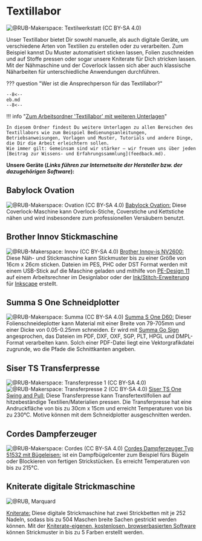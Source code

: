 # Textillabor

![@RUB-Makerspace: Textilwerkstatt (CC BY-SA 4.0)](medien/RUB-Makerspace_Textilwerkstatt.jpg)

Unser Textillabor bietet Dir sowohl manuelle, als auch digitale Geräte, um verschiedene Arten von Textilien zu erstellen oder zu verarbeiten. Zum Beispiel kannst Du Muster automatisiert sticken lassen, Folien zuschneiden und auf Stoffe pressen oder sogar unsere Kniterate für Dich stricken lassen. Mit der Nähmaschine und der Coverlock lassen sich aber auch klassische Näharbeiten für unterschiedliche Anwendungen durchführen. 

??? question "Wer ist die Ansprechperson für das Textillabor?"
	
	--8<--
	eb.md
	--8<--


!!! info "[Zum Arbeitsordner 'Textillabor' mit weiteren Unterlagen](https://ruhr-uni-bochum.sciebo.de/s/VuFDh7eChe6z1v7?path=%2FTextillabor)"

    In diesem Ordner findest Du weitere Unterlagen zu allen Bereichen des Textillabors wie zum Beispiel Bedienungsanleitungen, Betriebsanweisungen, Vorlagen und Muster, Tutorials und andere Dinge, die Dir die Arbeit erleichtern sollen. 
    Wie immer gilt: Gemeinsam sind wir stärker – wir freuen uns über jeden [Beitrag zur Wissens- und Erfahrungssammlung](feedback.md).



**Unsere Geräte (*Links führen zur Internetseite der Hersteller bzw. der dazugehörigen Software*):** 

## Babylock Ovation

![@RUB-Makerspace: Ovation (CC BY-SA 4.0)](medien/RUB-Makerspace_ovation_CC-BY-SA-40.jpg)
[Babylock Ovation:](https://www.babylock.de/naehmaschinen/ovation ) Diese Coverlock-Maschine kann Overlock-Stiche, Coverstiche und Kettstiche nähen und wird insbesondere zum professionellen Versäubern benutzt. 

## Brother Innov Stickmaschine

![@RUB-Makerspace: Innov (CC BY-SA 4.0)](medien/RUB-Makerspace_innov_CC-BY-SA-40.jpg)
[Brother Innov-is NV2600:](https://support.brother.com/g/b/producttop.aspx?c=de&lang=de&prod=hf_inov2600euk) Diese Näh- und Stickmaschine kann Stickmuster bis zu einer Größe von 16cm x 26cm sticken. Dateien im PES, PHC oder DST Format werden mit einem USB-Stick auf die Maschine geladen und mithilfe von [PE-Design 11](https://sewingcraft.brother.eu/de-de/produkte/maschinen/pe-design-software/pe-design-11) auf einem Arbeitsrechner im Designlabor oder der [Ink/Stitch-Erweiterung](https://inkstitch.org/) für [Inkscape](https://inkscape.org/) erstellt.  

## Summa S One Schneidplotter

![@RUB-Makerspace: Summa (CC BY-SA 4.0)](medien/RUB-Makerspace_summa_CC-BY-SA-40.jpg)
[Summa S One D60:](https://www.summa.com/de/losungen/s-one-folienschneideplotter/) Dieser Folienschneideplotter kann Material mit einer Breite von 79-705mm und einer Dicke von 0.05-0.25mm schneiden. Er wird mit [Summa Go Sign](https://www.summa.com/de/losungen/gosign-software/) angesprochen, das Dateien im PDF, DXF, OXF, SGP, PLT, HPGL und DMPL-Format verarbeiten kann. Solch einer PDF-Datei liegt eine Vektorgrafikdatei zugrunde, wo die Pfade die Schnittkanten angeben. 

## Siser TS Transferpresse

![@RUB-Makerspace: Transferpresse 1 (CC BY-SA 4.0)](medien/RUB-Makerspace_transferpresse_1_CC-BY-SA-40.jpg)
![@RUB-Makerspace: Transferpresse 2 (CC BY-SA 4.0)](medien/RUB-Makerspace_transferpresse_2_CC-BY-SA-40.jpg)
[Siser TS One Swing and Pull:](https://www.siser.com/de/transferpressen/manuelle-transferpresse-ts-one/) Diese Transferpresse kann Transfertextilfolien auf hitzebeständige Textilien/Materialien pressen. Die Transferpresse hat eine Andruckfläche von bis zu 30cm x 15cm und erreicht Temperaturen von bis zu 230°C. Motive können mit dem Schneidplotter ausgeschnitten werden.

## Cordes Dampferzeuger

![@RUB-Makerspace: Cordes (CC BY-SA 4.0)](medien/RUB-Makerspace_cordes_CC-BY-SA-40.jpg)
[Cordes Dampferzeuger Typ 51532 mit Bügeleisen:](https://www.cordes-buegeltechnik.de/shop/product/73200-easy-work-dampferzeuger-mit-profi-bugeleisen-237?category=31) ist ein Dampfbügelcenter zum Beispiel fürs Bügeln oder Blockieren von fertigen Strickstücken. Es erreicht Temperaturen von bis zu 215°C.

## Kniterate digitale Strickmaschine

![@RUB, Marquard](medien/RUB-Makerspace_Kniterate.jpg)

[Kniterate:](https://www.kniterate.com/product/kniterate-the-digital-knitting-machine/) Diese digitale Strickmaschine hat zwei Strickbetten mit je 252 Nadeln, sodass bis zu 504 Maschen breite Sachen gestrickt werden können. Mit der [Kniterate-eigenen, kostenlosen, browserbasierten Software](https://support.kniterate.com/hc/en-us/categories/360000653077-Software) können Strickmuster in bis zu 5 Farben erstellt werden.
